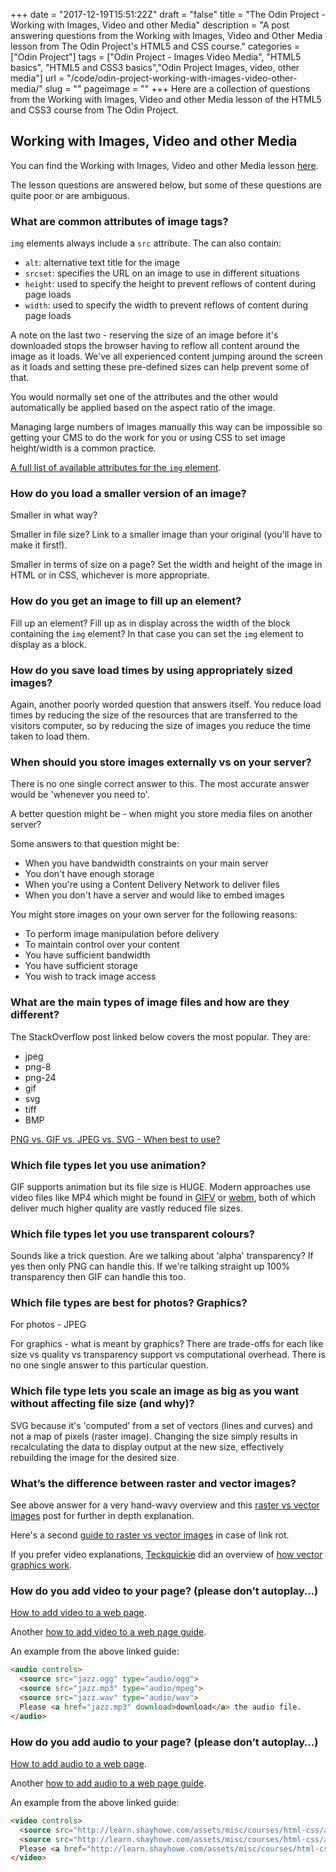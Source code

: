 +++
date = "2017-12-19T15:51:22Z" 
draft = "false"
title = "The Odin Project - Working with Images, Video and other Media"
description = "A post answering questions from the Working with Images, Video and Other Media lesson from The Odin Project's HTML5 and CSS course." 
categories = ["Odin Project"]
tags = ["Odin Project - Images Video Media", "HTML5 basics", "HTML5 and CSS3 basics","Odin Project Images, video, other media"]
url = "/code/odin-project-working-with-images-video-other-media/"
slug = ""
pageimage = ""
+++
Here are a collection of questions from the Working with Images, Video and other Media lesson of the HTML5 and CSS3 course from The Odin Project.

## Working with Images, Video and other Media

You can find the Working with Images, Video and other Media lesson [here](https://www.theodinproject.com/courses/html5-and-css3/lessons/working-with-images-video-and-other-media). 

The lesson questions are answered below, but some of these questions are quite poor or are ambiguous.

### What are common attributes of image tags?

`img` elements always include a `src` attribute. The can also contain:

* `alt`: alternative text title for the image
* `srcset`: specifies the URL on an image to use in different situations
* `height`: used to specify the height to prevent reflows of content during page loads
* `width`: used to specify the width to prevent reflows of content during page loads

A note on the last two - reserving the size of an image before it's downloaded stops the browser having to reflow all content around the image as it loads. We've all experienced content jumping around the screen as it loads and setting these pre-defined sizes can help prevent some of that. 

You would normally set one of the attributes and the other would automatically be applied based on the aspect ratio of the image. 

Managing large numbers of images manually this way can be impossible so getting your CMS to do the work for you or using CSS to set image height/width is a common practice. 

[A full list of available attributes for the `img` element](https://www.w3schools.com/tags/tag_img.asp).

### How do you load a smaller version of an image?

Smaller in what way? 

Smaller in file size? Link to a smaller image than your original (you'll have to make it first!). 

Smaller in terms of size on a page? Set the width and height of the image in HTML or in CSS, whichever is more appropriate.

### How do you get an image to fill up an element?

Fill up an element? Fill up as in display across the width of the block containing the `img` element? In that case you can set the `img` element to display as a block. 

### How do you save load times by using appropriately sized images?

Again, another poorly worded question that answers itself. You reduce load times by reducing the size of the resources that are transferred to the visitors computer, so by reducing the size of images you reduce the time taken to load them. 

### When should you store images externally vs on your server?

There is no one single correct answer to this. The most accurate answer would be 'whenever you need to'. 

A better question might be - when might you store media files on another server?

Some answers to that question might be:

* When you have bandwidth constraints on your main server
* You don't have enough storage
* When you're using a Content Delivery Network to deliver files
* When you don't have a server and would like to embed images

You might store images on your own server for the following reasons:

* To perform image manipulation before delivery
* To maintain control over your content
* You have sufficient bandwidth
* You have sufficient storage
* You wish to track image access

### What are the main types of image files and how are they different?

The StackOverflow post linked below covers the most popular. They are:

* jpeg
* png-8
* png-24
* gif
* svg
* tiff
* BMP

[PNG vs. GIF vs. JPEG vs. SVG - When best to use?](https://stackoverflow.com/questions/2336522/png-vs-gif-vs-jpeg-vs-svg-when-best-to-use)


### Which file types let you use animation?

GIF supports animation but its file size is HUGE. Modern approaches use video files like MP4 which might be found in [GIFV](https://help.imgur.com/hc/en-us/articles/208606616-What-is-GIFV-) or [webm](https://www.webmproject.org/), both of which deliver much higher quality are vastly reduced file sizes.

### Which file types let you use transparent colours?

Sounds like a trick question. Are we talking about 'alpha' transparency? If yes then only PNG can handle this. If we're talking straight up 100% transparency then GIF can handle this too. 

### Which file types are best for photos? Graphics?

For photos - JPEG

For graphics - what is meant by graphics? There are trade-offs for each like size vs quality vs transparency support vs computational overhead. There is no one single answer to this particular question. 

### Which file type lets you scale an image as big as you want without affecting file size (and why)?

SVG because it's 'computed' from a set of vectors (lines and curves) and not a map of pixels (raster image). Changing the size simply results in recalculating the data to display output at the new size, effectively rebuilding the image for the desired size. 

### What’s the difference between raster and vector images?

See above answer for a very hand-wavy overview and this [raster vs vector images](https://vector-conversions.com/vectorizing/raster_vs_vector.html) post for further in depth explanation.

Here's a second [guide to raster vs vector images](http://www.ucreative.com/articles/how-to-explain-raster-vs-vector-to-your-clients/) in case of link rot. 

If you prefer video explanations, [Teckquickie](https://www.youtube.com/channel/UC0vBXGSyV14uvJ4hECDOl0Q) did an overview of [how vector graphics work](https://www.youtube.com/watch?v=W2xknX3k6FY).

### How do you add video to your page? (please don’t autoplay…)

[How to add video to a web page](https://learn.shayhowe.com/html-css/adding-media/#adding-video).

Another [how to add video to a web page guide](https://www.w3schools.com/html/html5_video.asp).

An example from the above linked guide:

```html
<audio controls>
  <source src="jazz.ogg" type="audio/ogg">
  <source src="jazz.mp3" type="audio/mpeg">
  <source src="jazz.wav" type="audio/wav">
  Please <a href="jazz.mp3" download>download</a> the audio file.
</audio>
```

### How do you add audio to your page? (please don’t autoplay…)

[How to add audio to a web page](https://learn.shayhowe.com/html-css/adding-media/#adding-audio).

Another [how to add audio to a web page guide](https://www.w3schools.com/html/html5_audio.asp).

An example from the above linked guide:

```html
<video controls>
  <source src="http://learn.shayhowe.com/assets/misc/courses/html-css/adding-media/earth.ogv" type="video/ogg">
  <source src="http://learn.shayhowe.com/assets/misc/courses/html-css/adding-media/earth.mp4" type="video/mp4">
  Please <a href="http://learn.shayhowe.com/assets/misc/courses/html-css/adding-media/earth.mp4" download>download</a> the video.
</video>
```
